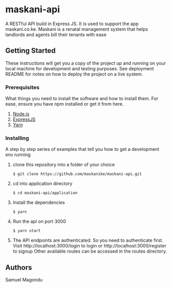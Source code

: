 # maskani-api
A RESTful API build in Express JS. It is used to support the app maskani.co.ke. Maskani is a renatal management system that helps landlords and agents bill their tenants with ease

## Getting Started
These instructions will get you a copy of the project up and running on your local machine for development and testing purposes. See deployment README for notes on how to deploy the project on a live system.

### Prerequisites
What things you need to install the software and how to install them. For ease, ensure you have npm installed or get it from here.

 1. [Node.js](https://nodejs.org/en/download/)
 2. [ExpressJS](https://expressjs.com/)
 3. [Yarn](https://yarnpkg.com/)

### Installing
A step by step series of examples that tell you how to get a development env running


1. clone this repository into a folder of your choice

    `` $ git clone https://github.com/maskanike/maskani-api.git ``

2. cd into application directory

    `` $ cd maskani-api/application ``

3. Install the dependencies

    `` $ yarn ``
    
4. Run the api on port 3000

    `` $ yarn start ``
    

5. The API endpoints are authenticated. So you need to authenticate first. Visit http://localhost:3000/login to login or http://localhost:3000/register to signup
Other available routes can be accessed in the routes directory.

## Authors
Samuel Magondu
